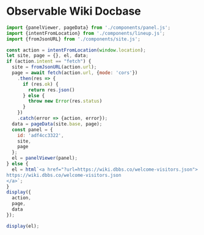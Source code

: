 # Observable Wiki Docbase


<style>
a.external::after {
  content: '⇧';
  display: inline-block;
  font-size: 80%;
  transform: rotate(45deg);
}
</style>

```js
import {panelViewer, pageData} from './components/panel.js';
import {intentFromLocation} from './components/lineup.js';
import {fromJsonURL} from './components/site.js';
```

```js
const action = intentFromLocation(window.location);
let site, page = {}, el, data;
if (action.intent == "fetch") {
  site = fromJsonURL(action.url);
  page = await fetch(action.url, {mode: 'cors'})
    .then(res => {
      if (res.ok) {
        return res.json()
      } else {
        throw new Error(res.status)
      }
    })
    .catch(error => {action, error});
  data = pageData(site.base, page);
  const panel = {
    id: 'adf4cc3322',
    site,
    page
  };
  el = panelViewer(panel);
} else {
  el = html`<a href="?url=https://wiki.dbbs.co/welcome-visitors.json">
https://wiki.dbbs.co/welcome-visitors.json
</a>`;
}
display({
  action,
  page,
  data
});
```

```js
display(el);
```
